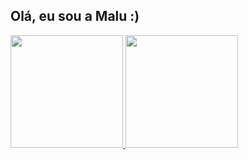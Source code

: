 ## Olá, eu sou a Malu :) 

<div>
<a href="https://github.com/maluferrarixz">
<img height="180em" src="https://github-readme-stats.vercel.app/api/top-langs/?username=maluferrarixz&show_icons=true=7&theme=dracula"/>
<img height="180em" src="https://github-readme-stats.vercel.app/api?username=maluferrarixz&show_icons=true&theme=dracula&include_all_commits=true&count_private=true"/>
</div>

  
  
